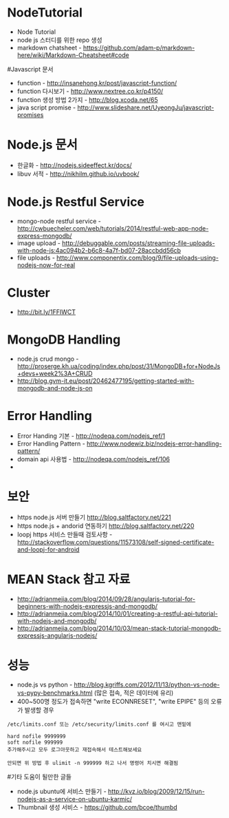 # NodeTutorial
* Node Tutorial
* node js 스터디를 위한 repo 생성
* markdown chatsheet - https://github.com/adam-p/markdown-here/wiki/Markdown-Cheatsheet#code 

#Javascript 문서
* function - http://insanehong.kr/post/javascript-function/ 
* function 다시보기 - http://www.nextree.co.kr/p4150/
* function 생성 방법 2가지 - http://blog.xcoda.net/65
* java script promise - http://www.slideshare.net/UyeongJu/javascript-promises


# Node.js 문서 
* 한글화 - http://nodejs.sideeffect.kr/docs/ 
* libuv 서적 - http://nikhilm.github.io/uvbook/

# Node.js Restful Service
* mongo-node restful service - http://cwbuecheler.com/web/tutorials/2014/restful-web-app-node-express-mongodb/
* image upload - http://debuggable.com/posts/streaming-file-uploads-with-node-js:4ac094b2-b6c8-4a7f-bd07-28accbdd56cb
* file uploads - http://www.componentix.com/blog/9/file-uploads-using-nodejs-now-for-real 

# Cluster
* http://bit.ly/1FFIWCT

# MongoDB Handling
* node.js crud mongo - http://proserge.kh.ua/coding/index.php/post/31/MongoDB+for+NodeJs+devs+week2%3A+CRUD
* http://blog.gvm-it.eu/post/20462477195/getting-started-with-mongodb-and-node-js-on

# Error Handling
* Error Handing  기본 - http://nodeqa.com/nodejs_ref/1
* Error Handling Pattern - http://www.nodewiz.biz/nodejs-error-handling-pattern/ 
* domain api 사용법 - http://nodeqa.com/nodejs_ref/106
* 

# 보안
* https node.js  서버 만들기 http://blog.saltfactory.net/221 
* https node.js + andorid 연동하기  http://blog.saltfactory.net/220
* loopj https 서비스 만들때 검토사항 - http://stackoverflow.com/questions/11573108/self-signed-certificate-and-loopj-for-android 


# MEAN Stack 참고 자료
* http://adrianmejia.com/blog/2014/09/28/angularjs-tutorial-for-beginners-with-nodejs-expressjs-and-mongodb/
* http://adrianmejia.com/blog/2014/10/01/creating-a-restful-api-tutorial-with-nodejs-and-mongodb/ 
* http://adrianmejia.com/blog/2014/10/03/mean-stack-tutorial-mongodb-expressjs-angularjs-nodejs/


# 성능
* node.js vs python - http://blog.kgriffs.com/2012/11/13/python-vs-node-vs-pypy-benchmarks.html (많은 접속, 적은 데이터에 유리)
* 400~500명 정도가 접속하면 "write ECONNRESET", "write EPIPE" 등의 오류가 발생할 경우 
``` 
/etc/limits.conf 또는 /etc/security/limits.conf 를 여시고 맨밑에

hard nofile 9999999
soft nofile 999999  
추가해주시고 모두 로그아웃하고 재접속해서 테스트해보세요

안되면 위 방법 후 ulimit -n 999999 하고 나서 명령어 치시면 해결됨
``` 
#기타 도움이 될만한 글들
* node.js ubuntu에 서비스 만들기 - http://kvz.io/blog/2009/12/15/run-nodejs-as-a-service-on-ubuntu-karmic/
* Thumbnail 생성 서비스 - https://github.com/bcoe/thumbd
